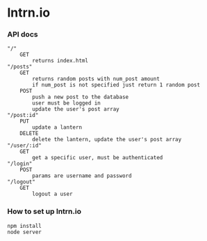 # lntrn.io

### API docs
    "/"
        GET
            returns index.html
    "/posts"
        GET
            returns random posts with num_post amount
            if num_post is not specified just return 1 random post
        POST
            push a new post to the database
            user must be logged in
            update the user's post array
    "/post:id"
        PUT
            update a lantern
        DELETE
            delete the lantern, update the user's post array
    "/user/:id"
        GET
            get a specific user, must be authenticated
    "/login"
        POST
            params are username and password
    "/logout"
        GET
            logout a user

### How to set up lntrn.io
    npm install
    node server